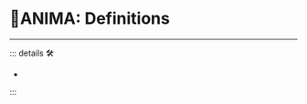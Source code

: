 # 💜<anima>ANIMA: Definitions</anima>

---

<!-- =================================================== -->
<!-- =================================================== -->
<!-- =================================================== -->
<!-- =================================================== -->
<!-- =================================================== -->
::: details 🛠

-

:::
